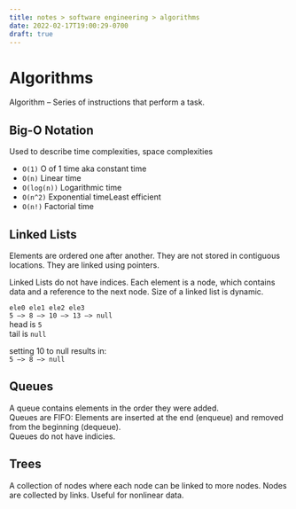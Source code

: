 ```yaml
---
title: notes > software engineering > algorithms
date: 2022-02-17T19:00:29-0700
draft: true
---
```

# Algorithms
Algorithm – Series of instructions that perform a task.

## Big-O Notation 
Used to describe time complexities, space complexities
- `O(1)` O of 1 time aka constant time
- `O(n)` Linear time
- `O(log(n))` Logarithmic time
- `O(n^2)` Exponential timeLeast efficient
- `O(n!)` Factorial time

## Linked Lists
Elements are ordered one after another. They are not stored in contiguous locations. They are linked using pointers. 

Linked Lists do not have indices. Each element is a node, which contains data and a reference to the next node. Size of a linked list is dynamic.

`ele0 ele1 ele2 ele3`  
`5 –> 8 –> 10 –> 13 –> null`  
head is `5`  
tail is `null`  

setting 10 to null results in:  
`5 –> 8 –> null`

## Queues
A queue contains elements in the order they were added.  
Queues are FIFO: Elements are inserted at the end (enqueue) and removed from the beginning (dequeue).  
Queues do not have indicies.

## Trees
A collection of nodes where each node can be linked to more nodes. Nodes are collected by links. Useful for nonlinear data.